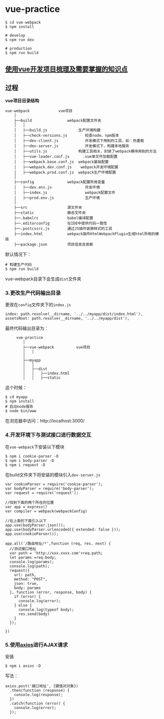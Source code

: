 # vue-practice

```
$ cd vue-webpack
$ npm install

# develop
$ npm run dev

# production
$ npm run build
```

## [使用vue开发项目梳理及需要掌握的知识点](http://reahink.com/2017/09/%E4%BD%BF%E7%94%A8vue%E5%BC%80%E5%8F%91%E9%A1%B9%E7%9B%AE%E6%A2%B3%E7%90%86%E5%8F%8A%E9%9C%80%E8%A6%81%E6%8E%8C%E6%8F%A1%E7%9A%84%E7%9F%A5%E8%AF%86%E7%82%B9/)


## 过程

__vue项目目录结构__
```
vue-webpack				vue项目
    │
    ├──build				webpack配置文件夹
    │   │
    │   ├──build.js				 生产环境构建
    │   ├──check-versions.js		检查node、npm版本
    │   ├──dev-client.js			开发模式下用到的工具，如：热重载
    │   ├──dev-server.js			开发模式下，构建本地服务
    │   ├──utils.js				 构建工具相关，封装了webpack模块用到的方法
    │   ├──vue-loader.conf.js	   .vue单文件加载配置
    │   ├──webpack.base.conf.js	 webpack基础配置
    │   ├──webpack.dev.conf.js	  webpack开发环境配置
    │   ├──webpack.prod.conf.js	 webpack生产环境配置
    │
    ├──config				webpack配置所用变量
    │   ├──dev.env.js				开发环境
    │   ├──index.js					webpack配置文件
    │   ├──prod.env.js				生产环境
    │
    ├──src 					源文件夹
    ├──static 				静态文件夹
    ├──.babelrc				babel编译配置
    ├──.editorconfig		在IDE中提供代码一致性
    ├──.postcssrc.js		通过JS插件装换样式的工具
    ├──index.html			webpack插件HtmlWebpackPlugin生成html所用的模版
    ├──package.json			项目信息及依赖
```
默认情况下：

```
# 构建生产代码
$ npm run build
```
vue-webpack目录下会生成```dist```文件夹

### 3.更改生产代码输出目录
更改在```config```文件夹下的```index.js```

```
index: path.resolve(__dirname, '../../myapp/dist/index.html'),
assetsRoot: path.resolve(__dirname, '../../myapp/dist'),
```
最终代码输出目录为：

```
	 vue-practice
        │
        ├──vue-webpack			vue项目
        │   │
        │
        ├──myapp
        │   │
        │   ├──dist
        │   │   ├──index.html
        │   │   ├──static

```
这个时候：
```
$ cd myapp
$ npm install
# 启动node服务
$ node bin/www
```
在浏览器中访问：http://localhost:3000/

### 4.开发环境下与测试接口进行数据交互

在```vue-webpack```下安装以下模块

```
$ npm i cookie-parser -D
$ npm i body-parser -D
$ npm i request -D
```

在build文件夹下将安装的模块引入```dev-server.js```

```
var cookieParser = require('cookie-parser');
var bodyParser = require('body-parser');
var request = require('request');

//找到下面的两个所在的位置
var app = express()
var compiler = webpack(webpackConfig)

//在上面的下面引入以下
app.use(bodyParser.json());
app.use(bodyParser.urlencoded({ extended: false }));
app.use(cookieParser());

app.all('/路由地址/*',function (req, res, next) {
  //测试接口地址
  var path = 'http://xxx.xxxx.com'+req.path;
  let params =req.body;
  console.log(params);
  console.log(path);
  request({
    url: path,
    method: "POST",
    json: true,
    body: params
  }, function (error, response, body) {
    if (error) {
      console.log(error);
    } else {
      console.log(typeof body);
      res.send(body)
    }
  });

})
```

### 5.使用[axios](https://github.com/mzabriskie/axios)进行AJAX请求
安装

```
$ npm i axios -D
```
写法：

```
axios.post('接口地址', {键值对对象})
  .then(function (response) {
    console.log(response);
  })
  .catch(function (error) {
    console.log(error);
  });
```
